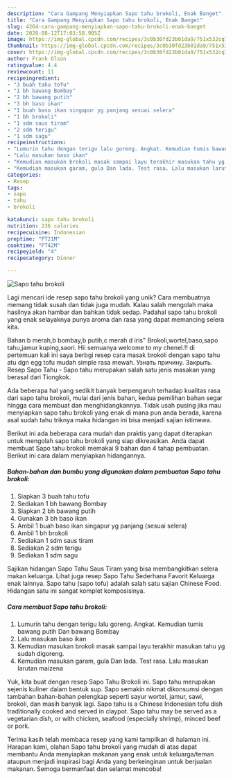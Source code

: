 ```yaml
---
description: "Cara Gampang Menyiapkan Sapo tahu brokoli, Enak Banget"
title: "Cara Gampang Menyiapkan Sapo tahu brokoli, Enak Banget"
slug: 4264-cara-gampang-menyiapkan-sapo-tahu-brokoli-enak-banget
date: 2020-08-12T17:03:58.905Z
image: https://img-global.cpcdn.com/recipes/3c0b30fd23b01da9/751x532cq70/sapo-tahu-brokoli-foto-resep-utama.jpg
thumbnail: https://img-global.cpcdn.com/recipes/3c0b30fd23b01da9/751x532cq70/sapo-tahu-brokoli-foto-resep-utama.jpg
cover: https://img-global.cpcdn.com/recipes/3c0b30fd23b01da9/751x532cq70/sapo-tahu-brokoli-foto-resep-utama.jpg
author: Frank Olson
ratingvalue: 4.4
reviewcount: 11
recipeingredient:
- "3 buah tahu tofu"
- "1 bh bawang Bombay"
- "2 bh bawang putih"
- "3 bh baso ikan"
- "1 buah baso ikan singapur yg panjang sesuai selera"
- "1 bh brokoli"
- "1 sdm saus tiram"
- "2 sdm terigu"
- "1 sdm sagu"
recipeinstructions:
- "Lumurin tahu dengan terigu lalu goreng. Angkat. Kemudian tumis bawang putih Dan bawang Bombay"
- "Lalu masukan baso ikan"
- "Kemudian masukan brokoli masak sampai layu terakhir masukan tahu yg sudah digoreng."
- "Kemudian masukan garam, gula Dan lada. Test rasa. Lalu masukan larutan maizena"
categories:
- Resep
tags:
- sapo
- tahu
- brokoli

katakunci: sapo tahu brokoli 
nutrition: 236 calories
recipecuisine: Indonesian
preptime: "PT21M"
cooktime: "PT42M"
recipeyield: "4"
recipecategory: Dinner

---
```



![Sapo tahu brokoli](https://img-global.cpcdn.com/recipes/3c0b30fd23b01da9/751x532cq70/sapo-tahu-brokoli-foto-resep-utama.jpg)

Lagi mencari ide resep sapo tahu brokoli yang unik? Cara membuatnya memang tidak susah dan tidak juga mudah. Kalau salah mengolah maka hasilnya akan hambar dan bahkan tidak sedap. Padahal sapo tahu brokoli yang enak selayaknya punya aroma dan rasa yang dapat memancing selera kita.

Bahan:b merah,b bombay,b putih,c merah d iris&#34; Brokoli,wortel,baso,sapo tahu,jamur kuping,saori. Hii semuanya welcome to my chenel.!! di pertemuan kali ini saya berbgi resep cara masak brokoli dengan sapo tahu atu dgn egg tofu mudah simple rasa mewah. Узнать причину. Закрыть. Resep Sapo Tahu - Sapo tahu merupakan salah satu jenis masakan yang berasal dari Tiongkok.

Ada beberapa hal yang sedikit banyak berpengaruh terhadap kualitas rasa dari sapo tahu brokoli, mulai dari jenis bahan, kedua pemilihan bahan segar hingga cara membuat dan menghidangkannya. Tidak usah pusing jika mau menyiapkan sapo tahu brokoli yang enak di mana pun anda berada, karena asal sudah tahu triknya maka hidangan ini bisa menjadi sajian istimewa.


Berikut ini ada beberapa cara mudah dan praktis yang dapat diterapkan untuk mengolah sapo tahu brokoli yang siap dikreasikan. Anda dapat membuat Sapo tahu brokoli memakai 9 bahan dan 4 tahap pembuatan. Berikut ini cara dalam menyiapkan hidangannya.

<!--inarticleads1-->

##### Bahan-bahan dan bumbu yang digunakan dalam pembuatan Sapo tahu brokoli:

1. Siapkan 3 buah tahu tofu
1. Sediakan 1 bh bawang Bombay
1. Siapkan 2 bh bawang putih
1. Gunakan 3 bh baso ikan
1. Ambil 1 buah baso ikan singapur yg panjang (sesuai selera)
1. Ambil 1 bh brokoli
1. Sediakan 1 sdm saus tiram
1. Sediakan 2 sdm terigu
1. Sediakan 1 sdm sagu


Sajikan hidangan Sapo Tahu Saus Tiram yang bisa membangkitkan selera makan keluarga. Lihat juga resep Sapo Tahu Sederhana Favorit Keluarga enak lainnya. Sapo tahu (sapo tofu) adalah salah satu sajian Chinese Food. Hidangan satu ini sangat komplet komposisinya. 

<!--inarticleads2-->

##### Cara membuat Sapo tahu brokoli:

1. Lumurin tahu dengan terigu lalu goreng. Angkat. Kemudian tumis bawang putih Dan bawang Bombay
1. Lalu masukan baso ikan
1. Kemudian masukan brokoli masak sampai layu terakhir masukan tahu yg sudah digoreng.
1. Kemudian masukan garam, gula Dan lada. Test rasa. Lalu masukan larutan maizena


Yuk, kita buat dengan resep Sapo Tahu Brokoli ini. Sapo tahu merupakan sejenis kuliner dalam bentuk sup. Sapo semakin nikmat dikonsumsi dengan tambahan bahan-bahan pelengkap seperti sayur wortel, jamur, sawi, brokoli, dan masih banyak lagi. Sapo tahu is a Chinese Indonesian tofu dish traditionally cooked and served in claypot. Sapo tahu may be served as a vegetarian dish, or with chicken, seafood (especially shrimp), minced beef or pork. 

Terima kasih telah membaca resep yang kami tampilkan di halaman ini. Harapan kami, olahan Sapo tahu brokoli yang mudah di atas dapat membantu Anda menyiapkan makanan yang enak untuk keluarga/teman ataupun menjadi inspirasi bagi Anda yang berkeinginan untuk berjualan makanan. Semoga bermanfaat dan selamat mencoba!
